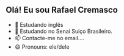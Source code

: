 ## Olá! Eu sou Rafael Cremasco

- 🔭 Estudando inglês
- 🌱 Estudando no Senai Suiço Brasileiro.
- 📫 Contacte-me no email.... 
- 😄 Pronouns: ele/dele
  

